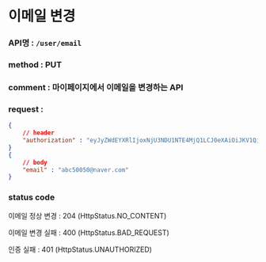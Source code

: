 # 이메일 변경

### API명 : `/user/email`

### method : PUT

### comment : 마이페이지에서 이메일을 변경하는 API

### request : 
~~~json
{
    // header
    "authorization" : "eyJyZWdEYXRlIjoxNjU3NDU1NTE4MjQ1LCJ0eXAiOiJKV1QiLCJhbGciOiJIUzI1NiJ9.eyJ1c2VyTnVtIjoiNDMiLCJleHAiOjE2NTc0NjYzMTh9.geNy6UmYpSO88SdiU4fRzxVQYhAOiDfSv_J_cArh2JM"
}
{
    // body
    "email" : "abc50050@naver.com"
}
~~~

### status code
이메일 정상 변경 : 204 (HttpStatus.NO_CONTENT)

이메일 변경 실패 : 400 (HttpStatus.BAD_REQUEST)

인증 실패 : 401 (HttpStatus.UNAUTHORIZED)